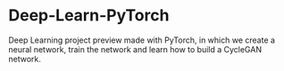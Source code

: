 # Deep-Learn-PyTorch
 Deep Learning project preview made with PyTorch, in which we create a neural network, train the network and learn how to build a CycleGAN network.
